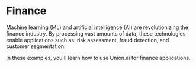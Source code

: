 # Finance

Machine learning (ML) and artificial intelligence (AI) are revolutionizing the finance industry. By processing vast amounts of data, these technologies enable applications such as: risk assessment, fraud detection, and customer segmentation.

In these examples, you'll learn how to use Union.ai for finance applications.
